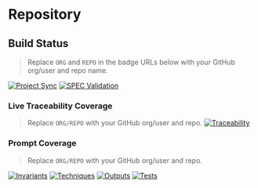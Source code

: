 # Repository

## Build Status

> Replace `ORG` and `REPO` in the badge URLs below with your GitHub org/user and repo name.

[![Project Sync](https://github.com/ORG/REPO/actions/workflows/project_sync.yml/badge.svg)](https://github.com/ORG/REPO/actions/workflows/project_sync.yml)
[![SPEC Validation](https://github.com/ORG/REPO/actions/workflows/spec_validate.yml/badge.svg)](https://github.com/ORG/REPO/actions/workflows/spec_validate.yml)


### Live Traceability Coverage
> Replace `ORG/REPO` with your GitHub org/user and repo.
[![Traceability](https://img.shields.io/endpoint?url=https://raw.githubusercontent.com/ORG/REPO/main/badges/traceability.json)](docs/out/doc_sync_report.md)


### Prompt Coverage
> Replace `ORG/REPO` with your GitHub org/user and repo.

[![Invariants](https://img.shields.io/endpoint?url=https://raw.githubusercontent.com/ORG/REPO/main/badges/prompt_invariants.json)](sync_report.md)
[![Techniques](https://img.shields.io/endpoint?url=https://raw.githubusercontent.com/ORG/REPO/main/badges/prompt_techniques.json)](sync_report.md)
[![Outputs](https://img.shields.io/endpoint?url=https://raw.githubusercontent.com/ORG/REPO/main/badges/prompt_outputs.json)](sync_report.md)
[![Tests](https://img.shields.io/endpoint?url=https://raw.githubusercontent.com/ORG/REPO/main/badges/prompt_tests.json)](sync_report.md)
